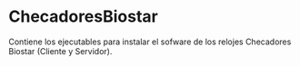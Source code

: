 # ChecadoresBiostar
Contiene los ejecutables para instalar el sofware de los relojes Checadores Biostar (Cliente y Servidor).

